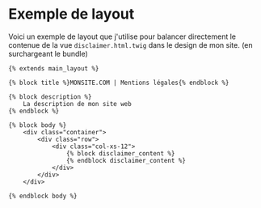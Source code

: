 # Exemple de layout
Voici un exemple de layout que j'utilise pour balancer directement le contenue de la vue `disclaimer.html.twig` dans le design de mon site.
(en surchargeant le bundle)

```
{% extends main_layout %}

{% block title %}MONSITE.COM | Mentions légales{% endblock %}

{% block description %}
    La description de mon site web
{% endblock %}

{% block body %}
    <div class="container">
        <div class="row">
            <div class="col-xs-12">
                {% block disclaimer_content %}
                {% endblock disclaimer_content %}
            </div>
        </div>
    </div>

{% endblock body %}
```
